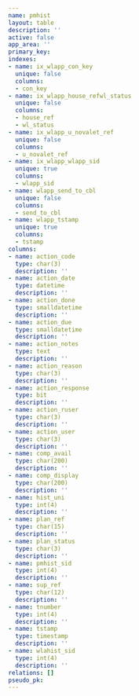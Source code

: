 ```yaml
---
name: pmhist
layout: table
description: ''
active: false
app_area: ''
primary_key: 
indexes:
- name: ix_wlapp_con_key
  unique: false
  columns:
  - con_key
- name: ix_wlapp_house_refwl_status
  unique: false
  columns:
  - house_ref
  - wl_status
- name: ix_wlapp_u_novalet_ref
  unique: false
  columns:
  - u_novalet_ref
- name: ix_wlapp_wlapp_sid
  unique: true
  columns:
  - wlapp_sid
- name: wlapp_send_to_cbl
  unique: false
  columns:
  - send_to_cbl
- name: wlapp_tstamp
  unique: true
  columns:
  - tstamp
columns:
- name: action_code
  type: char(3)
  description: ''
- name: action_date
  type: datetime
  description: ''
- name: action_done
  type: smalldatetime
  description: ''
- name: action_due
  type: smalldatetime
  description: ''
- name: action_notes
  type: text
  description: ''
- name: action_reason
  type: char(3)
  description: ''
- name: action_response
  type: bit
  description: ''
- name: action_ruser
  type: char(3)
  description: ''
- name: action_user
  type: char(3)
  description: ''
- name: comp_avail
  type: char(200)
  description: ''
- name: comp_display
  type: char(200)
  description: ''
- name: hist_uni
  type: int(4)
  description: ''
- name: plan_ref
  type: char(15)
  description: ''
- name: plan_status
  type: char(3)
  description: ''
- name: pmhist_sid
  type: int(4)
  description: ''
- name: sup_ref
  type: char(12)
  description: ''
- name: tnumber
  type: int(4)
  description: ''
- name: tstamp
  type: timestamp
  description: ''
- name: wlahist_sid
  type: int(4)
  description: ''
relations: []
pseudo_pk: 
---
```


